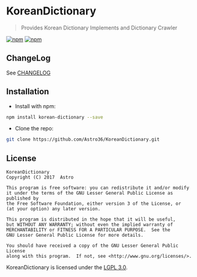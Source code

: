 # KoreanDictionary

> Provides Korean Dictionary Implements and Dictionary Crawler

[![npm](https://img.shields.io/npm/v/korean-dictionary.svg?style=flat-square)](https://www.npmjs.com/package/korean-dictionary) [![npm](https://img.shields.io/npm/dt/korean-dictionary.svg?style=flat-square)](https://www.npmjs.com/package/korean-dictionary)

## ChangeLog

See [CHANGELOG](./CHANGELOG.md)

## Installation

- Install with npm:

```bash
npm install korean-dictionary --save
```

- Clone the repo:

```bash
git clone https://github.com/Astro36/KoreanDictionary.git
```

## License

```text
KoreanDictionary
Copyright (C) 2017  Astro

This program is free software: you can redistribute it and/or modify
it under the terms of the GNU Lesser General Public License as published by
the Free Software Foundation, either version 3 of the License, or
(at your option) any later version.

This program is distributed in the hope that it will be useful,
but WITHOUT ANY WARRANTY; without even the implied warranty of
MERCHANTABILITY or FITNESS FOR A PARTICULAR PURPOSE.  See the
GNU Lesser General Public License for more details.

You should have received a copy of the GNU Lesser General Public License
along with this program.  If not, see <http://www.gnu.org/licenses/>.
```

KoreanDictionary is licensed under the [LGPL 3.0](./LICENSE).
